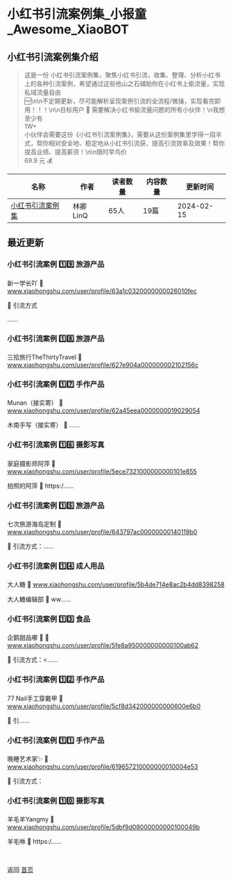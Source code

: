 # 小红书引流案例集_小报童_Awesome_XiaoBOT

## 小红书引流案例集介绍
> 这是一份 小红书引流案例集，聚焦小红书引流，收集、整理、分析小红书上的各种引流案例，希望通过这些他山之石辅助你在小红书上偷流量，实现私域流量自由  
🆓\n\n不定期更新，尽可能解析呈现案例引流的全流程/微操，实现看完即用！！！\n\n目标用户 🎯 需要解决小红书偷流量问题的所有小伙伴！\n我想至少有  
1W+  
小伙伴会需要这份《小红书引流案例集》，需要从这份案例集里学得一招半式，帮你相对安全地、稳定地从小红书引流获、提高引流效率及效果！帮你提高业绩、提高薪资！\n\n限时早鸟价  
69.9 元 💰  
  


|名称|作者|读者数量|内容数量|更新时间|
|---|---|---|---|---|
|[小红书引流案例集](https://xiaobot.net/p/linqingouo?refer=9c3f1c95-a052-465a-9902-f6d75080262a)|林卿LinQ|65人|19篇|2024-02-15|

## 最近更新
### 小红书引流案例 1️⃣9️⃣ 旅游产品

新一学长吖 🔗 www.xiaohongshu.com/user/profile/63a1c0320000000026010fec

📌 引流方式

......

### 小红书引流案例 1️⃣8️⃣ 旅游产品

三拾旅行TheThirtyTravel 🔗
www.xiaohongshu.com/user/profile/627e904a000000002102156c

### 小红书引流案例 1️⃣7️⃣ 手作产品

Munan（接实寄） 🔗 www.xiaohongshu.com/user/profile/62a45eea0000000019029054

木南手写（接实寄） 🔗 ......

### 小红书引流案例 1️⃣6️⃣ 摄影写真

家庭摄影师阿萍 🔗 www.xiaohongshu.com/user/profile/5ece7321000000000101e855

拍照的阿萍 🔗 https:/......

### 小红书引流案例 1️⃣5️⃣ 旅游产品

七次旅游海岛定制 🔗 www.xiaohongshu.com/user/profile/643797ac00000000140119b0

📌 引流方式：......

### 小红书引流案例 1️⃣4️⃣ 成人用品

大人糖 🔗 www.xiaohongshu.com/user/profile/5b4de714e8ac2b4dd8398258

大人糖编辑部 🔗 ww......

### 小红书引流案例 1️⃣3️⃣ 食品

企鹅甜品嘟 🐧 🔗 www.xiaohongshu.com/user/profile/5fe8a950000000000100ab62

📌 引流方式：<......

### 小红书引流案例 1️⃣2️⃣ 手作产品

77 Nail手工穿戴甲 🔗 www.xiaohongshu.com/user/profile/5cf8d342000000000600e6b0

📌 引......

### 小红书引流案例 1️⃣1️⃣ 手作产品

晚睡艺术家✨ 🔗 www.xiaohongshu.com/user/profile/619657210000000010004e53

📌 引流方式：

### 小红书引流案例 1️⃣0️⃣ 摄影写真

羊毛羊Yangmy 🔗 www.xiaohongshu.com/user/profile/5dbf9d08000000000100049b

羊毛咻 🔗 https:/......


<a href="https://github.com/Reno9527/awesome-xiaobot" style="color: white; text-decoration: none;">awesome-xiaobot</a>

返回 [首页](../README.md)
